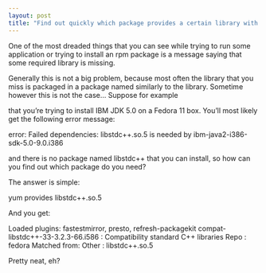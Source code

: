 ```yaml
---
layout: post
title: "Find out quickly which package provides a certain library with YUM"
---
```


One of the most dreaded things that you can see while trying to run some application or trying to install an rpm package is a message saying that some required library is missing.

Generally this is not a big problem, because most often the library that you miss is packaged in a package named similarly to the library. Sometime however this is not the case… Suppose for example

that you’re trying to install IBM JDK 5.0 on a Fedora 11 box. You’ll most likely get the following error message:

error: Failed dependencies:
libstdc++.so.5 is needed by ibm-java2-i386-sdk-5.0-9.0.i386

and there is no package named libstdc++ that you can install, so how can you find out which package do you need?

The answer is simple:

yum provides libstdc++.so.5

And you get:

Loaded plugins: fastestmirror, presto, refresh-packagekit
compat-libstdc++-33-3.2.3-66.i586 : Compatibility standard C++ libraries
Repo        : fedora
Matched from:
Other       : libstdc++.so.5

Pretty neat, eh? 
